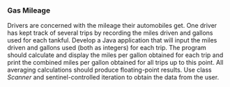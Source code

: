 ### Gas Mileage 

Drivers are concerned with the mileage their automobiles get. One driver has
kept track of several trips by recording the miles driven and gallons used for each tankful. Develop
a Java application that will input the miles driven and gallons used (both as integers) for each trip.
The program should calculate and display the miles per gallon obtained for each trip and print the
combined miles per gallon obtained for all trips up to this point. All averaging calculations should
produce floating-point results. Use class _Scanner_ and sentinel-controlled iteration to obtain the data
from the user.